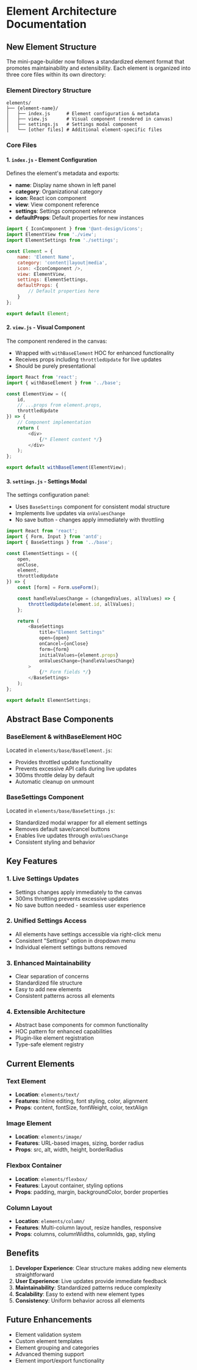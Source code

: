 # Element Architecture Documentation

## New Element Structure

The mini-page-builder now follows a standardized element format that promotes maintainability and extensibility. Each element is organized into three core files within its own directory:

### Element Directory Structure
```
elements/
├── {element-name}/
│   ├── index.js      # Element configuration & metadata
│   ├── view.js       # Visual component (rendered in canvas)
│   ├── settings.js   # Settings modal component
│   └── [other files] # Additional element-specific files
```

### Core Files

#### 1. `index.js` - Element Configuration
Defines the element's metadata and exports:
- **name**: Display name shown in left panel
- **category**: Organizational category 
- **icon**: React icon component
- **view**: View component reference
- **settings**: Settings component reference
- **defaultProps**: Default properties for new instances

```javascript
import { IconComponent } from '@ant-design/icons';
import ElementView from './view';
import ElementSettings from './settings';

const Element = {
    name: 'Element Name',
    category: 'content|layout|media',
    icon: <IconComponent />,
    view: ElementView,
    settings: ElementSettings,
    defaultProps: {
        // Default properties here
    }
};

export default Element;
```

#### 2. `view.js` - Visual Component
The component rendered in the canvas:
- Wrapped with `withBaseElement` HOC for enhanced functionality
- Receives props including `throttledUpdate` for live updates
- Should be purely presentational

```javascript
import React from 'react';
import { withBaseElement } from '../base';

const ElementView = ({ 
    id, 
    // ...props from element.props,
    throttledUpdate 
}) => {
    // Component implementation
    return (
        <div>
            {/* Element content */}
        </div>
    );
};

export default withBaseElement(ElementView);
```

#### 3. `settings.js` - Settings Modal
The settings configuration panel:
- Uses `BaseSettings` component for consistent modal structure
- Implements live updates via `onValuesChange`
- No save button - changes apply immediately with throttling

```javascript
import React from 'react';
import { Form, Input } from 'antd';
import { BaseSettings } from '../base';

const ElementSettings = ({ 
    open, 
    onClose, 
    element, 
    throttledUpdate 
}) => {
    const [form] = Form.useForm();

    const handleValuesChange = (changedValues, allValues) => {
        throttledUpdate(element.id, allValues);
    };

    return (
        <BaseSettings
            title="Element Settings"
            open={open}
            onCancel={onClose}
            form={form}
            initialValues={element.props}
            onValuesChange={handleValuesChange}
        >
            {/* Form fields */}
        </BaseSettings>
    );
};

export default ElementSettings;
```

## Abstract Base Components

### BaseElement & withBaseElement HOC
Located in `elements/base/BaseElement.js`:
- Provides throttled update functionality
- Prevents excessive API calls during live updates
- 300ms throttle delay by default
- Automatic cleanup on unmount

### BaseSettings Component
Located in `elements/base/BaseSettings.js`:
- Standardized modal wrapper for all element settings
- Removes default save/cancel buttons
- Enables live updates through `onValuesChange`
- Consistent styling and behavior

## Key Features

### 1. Live Settings Updates
- Settings changes apply immediately to the canvas
- 300ms throttling prevents excessive updates
- No save button needed - seamless user experience

### 2. Unified Settings Access
- All elements have settings accessible via right-click menu
- Consistent "Settings" option in dropdown menu
- Individual element settings buttons removed

### 3. Enhanced Maintainability
- Clear separation of concerns
- Standardized file structure
- Easy to add new elements
- Consistent patterns across all elements

### 4. Extensible Architecture
- Abstract base components for common functionality
- HOC pattern for enhanced capabilities
- Plugin-like element registration
- Type-safe element registry

## Current Elements

### Text Element
- **Location**: `elements/text/`
- **Features**: Inline editing, font styling, color, alignment
- **Props**: content, fontSize, fontWeight, color, textAlign

### Image Element
- **Location**: `elements/image/`
- **Features**: URL-based images, sizing, border radius
- **Props**: src, alt, width, height, borderRadius

### Flexbox Container
- **Location**: `elements/flexbox/`
- **Features**: Layout container, styling options
- **Props**: padding, margin, backgroundColor, border properties

### Column Layout
- **Location**: `elements/column/`
- **Features**: Multi-column layout, resize handles, responsive
- **Props**: columns, columnWidths, columnIds, gap, styling

## Benefits

1. **Developer Experience**: Clear structure makes adding new elements straightforward
2. **User Experience**: Live updates provide immediate feedback
3. **Maintainability**: Standardized patterns reduce complexity
4. **Scalability**: Easy to extend with new element types
5. **Consistency**: Uniform behavior across all elements

## Future Enhancements

- Element validation system
- Custom element templates
- Element grouping and categories
- Advanced theming support
- Element import/export functionality
